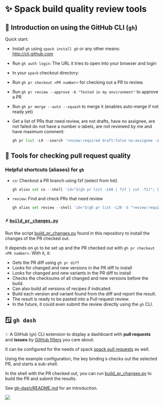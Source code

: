 # ✨ Spack build quality review tools

## 🌅 Introduction on using the GitHub CLI (`gh`)

Quick start:

- Install `gh` using `spack install gh` or any other means: <http://cli.github.com>
- Run `gh auth login`: The URL it tries to open into your browser and login
- In your `spack` checkout directory:
- Run `gh pr checkout <PR number>` for checking out a PR to review.
- Run `gh pr review --approve -b "Tested in my environment"` to approve a PR
- Run `gh pr merge --auto --squash` to merge it (enables auto-merge if not ready yet)
- Get a list of PRs that need review, are not drafts, have no assignee, are not failed
  do not have a number o labels, are not reviewed by me and have maximum comment:

  ```py
  gh pr list -L9 --search 'review:required draft:false no:assignee -status:failure -label:changes-requested -label:waiting-on-maintainer -label:waiting-on-dependency -label:question'`
  ```

## 📝 Tools for checking pull request quality

### Helpful shortcuts (aliases) for `gh`

- `co`: Checkout a PR branch using fzf (select from list)

  ```py
  gh alias set co --shell 'id="$(gh pr list -L60 | fzf | cut -f1)"; [ -n "$id" ] && gh pr checkout "$id"'
  ```

- `review`: Find and check PRs that need review

  ```py
  gh alias set review --shell 'id="$(gh pr list -L20 -S "review:required draft:false no:assignee -status:failure -label:changes-requested -label:waiting-on-maintainer -label:waiting-on-dependency"|fzf|cut -f1)"; [ -n "$id" ] && gh pr checkout $id && gh pr view -c && gh pr diff'
  ```

### ⚡️ [`build_pr_changes.py`](build_pr_changes.py)

Run the script
[build_pr_changes.py](build_pr_changes.py)
found in this repository to install the changes of the PR checked out.

It depends on `gh` to be set up and the PR checked out with `gh pr checkout <PR number>`.
With it, it:

- Gets the PR diff using `gh pr diff`
- Looks for changed and new versions in the PR diff to install
- Looks for changed and new variants in the PR diff to install
- Checks the checksums of all changed and new versions before the build.
- Can also build all versions of recipes if indicated.
- Build each version and variant found from the diff and report the result.
- The result is ready to be pasted into a Pull request review.
- In the future, it could even submit the review directly using the `gh` CLI.

## 🪟 `gh dash`

✨ A GitHub (`gh`) CLI extension to display a dashboard with
**pull requests** and **issues** by
[GitHub filters](https://docs.github.com/en/search-github/searching-on-github/searching-issues-and-pull-requests)
you care about.

It can be configured for the needs of spack
[spack pull requests](https://github.com/spack/spack/pulls) as well.

Using the example configuration, the key binding `b` checks out the
selected PR, and starts a sub-shell.

In the shell with the PR checked out, you can run
[build_pr_changes.py](build_pr_changes.py) to build the PR and submit the results.

See [gh-dash/README.md](gh-dash/README.md) for an introduction.

<img src="https://user-images.githubusercontent.com/6196971/198704107-6775a0ba-669d-418b-9ae9-59228aaa84d1.gif">
